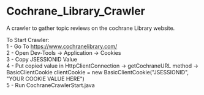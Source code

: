# Cochrane_Library_Crawler
A crawler to gather topic reviews on the cochrane Library website.<br />

To Start Crawler:<br />
1 - Go To https://www.cochranelibrary.com/<br />
2 - Open Dev-Tools -> Application -> Cookies<br />
3 - Copy JSESSIONID Value<br />
4 - Put copied value in HttpClientConnection -> getCochraneURL method -> BasicClientCookie clientCookie = new BasicClientCookie("JSESSIONID", "YOUR COOKIE VALUE HERE")<br />
5 - Run CochraneCrawlerStart.java
